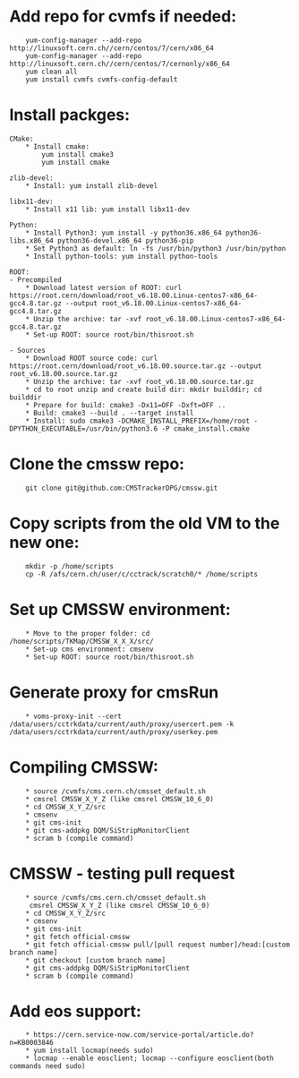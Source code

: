 # Add repo for cvmfs if needed:

        yum-config-manager --add-repo http://linuxsoft.cern.ch//cern/centos/7/cern/x86_64
        yum-config-manager --add-repo http://linuxsoft.cern.ch//cern/centos/7/cernonly/x86_64
        yum clean all
        yum install cvmfs cvmfs-config-default

# Install packges:
    CMake:
        * Install cmake: 
            yum install cmake3
            yum install cmake

    zlib-devel:
        * Install: yum install zlib-devel

    libx11-dev:
        * Install x11 lib: yum install libx11-dev

    Python:
        * Install Python3: yum install -y python36.x86_64 python36-libs.x86_64 python36-devel.x86_64 python36-pip
        * Set Python3 as default: ln -fs /usr/bin/python3 /usr/bin/python
        * Install python-tools: yum install python-tools

    ROOT:
    - Precompiled
        * Download latest version of ROOT: curl https://root.cern/download/root_v6.18.00.Linux-centos7-x86_64-gcc4.8.tar.gz --output root_v6.18.00.Linux-centos7-x86_64-gcc4.8.tar.gz
        * Unzip the archive: tar -xvf root_v6.18.00.Linux-centos7-x86_64-gcc4.8.tar.gz
        * Set-up ROOT: source root/bin/thisroot.sh

    - Sources
        * Download ROOT source code: curl https://root.cern/download/root_v6.18.00.source.tar.gz --output root_v6.18.00.source.tar.gz
        * Unzip the archive: tar -xvf root_v6.18.00.source.tar.gz
        * cd to root unzip and create build dir: mkdir builddir; cd builddir
        * Prepare for build: cmake3 -Dx11=OFF -Dxft=OFF ..
        * Build: cmake3 --build . --target install
        * Install: sudo cmake3 -DCMAKE_INSTALL_PREFIX=/home/root -DPYTHON_EXECUTABLE=/usr/bin/python3.6 -P cmake_install.cmake

# Clone the cmssw repo:
        git clone git@github.com:CMSTrackerDPG/cmssw.git

# Copy scripts from the old VM to the new one:
        mkdir -p /home/scripts
        cp -R /afs/cern.ch/user/c/cctrack/scratch0/* /home/scripts

# Set up CMSSW environment:
        * Move to the proper folder: cd /home/scripts/TKMap/CMSSW_X_X_X/src/
        * Set-up cms environment: cmsenv
        * Set-up ROOT: source root/bin/thisroot.sh

# Generate proxy for cmsRun
        * voms-proxy-init --cert /data/users/cctrkdata/current/auth/proxy/usercert.pem -k /data/users/cctrkdata/current/auth/proxy/userkey.pem

# Compiling CMSSW:
        * source /cvmfs/cms.cern.ch/cmsset_default.sh
        * cmsrel CMSSW_X_Y_Z (like cmsrel CMSSW_10_6_0)
        * cd CMSSW_X_Y_Z/src
        * cmsenv
        * git cms-init
        * git cms-addpkg DQM/SiStripMonitorClient
        * scram b (compile command)

# CMSSW - testing pull request
        * source /cvmfs/cms.cern.ch/cmsset_default.sh
         cmsrel CMSSW_X_Y_Z (like cmsrel CMSSW_10_6_0)
        * cd CMSSW_X_Y_Z/src
        * cmsenv
        * git cms-init
        * git fetch official-cmssw
        * git fetch official-cmssw pull/[pull request number]/head:[custom branch name]
        * git checkout [custom branch name]
        * git cms-addpkg DQM/SiStripMonitorClient
        * scram b (compile command)

# Add eos support:
        * https://cern.service-now.com/service-portal/article.do?n=KB0003846
        * yum install locmap(needs sudo)
        * locmap --enable eosclient; locmap --configure eosclient(both commands need sudo)

